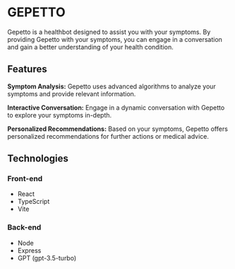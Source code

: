 # GEPETTO

Gepetto is a healthbot designed to assist you with your symptoms. By providing Gepetto with your symptoms, you can engage in a conversation and gain a better understanding of your health condition.

## Features
**Symptom Analysis:** Gepetto uses advanced algorithms to analyze your symptoms and provide relevant information.

**Interactive Conversation:** Engage in a dynamic conversation with Gepetto to explore your symptoms in-depth.

**Personalized Recommendations:** Based on your symptoms, Gepetto offers personalized recommendations for further actions or medical advice.

## Technologies
### Front-end
- React
- TypeScript
- Vite

### Back-end
- Node
- Express
- GPT (gpt-3.5-turbo)
